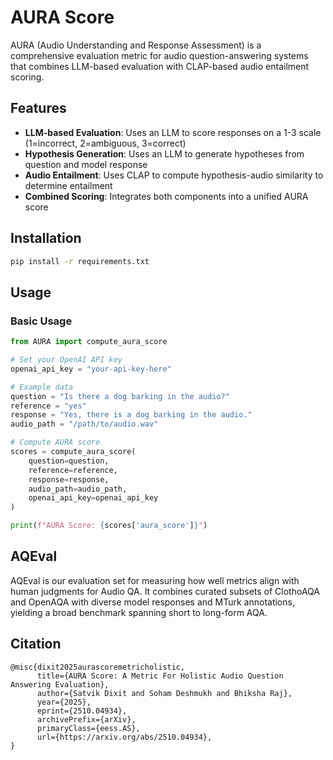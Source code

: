# AURA Score

AURA (Audio Understanding and Response Assessment) is a comprehensive evaluation metric for audio question-answering systems that combines LLM-based evaluation with CLAP-based audio entailment scoring.

## Features

- **LLM-based Evaluation**: Uses an LLM to score responses on a 1-3 scale (1=incorrect, 2=ambiguous, 3=correct)
- **Hypothesis Generation**: Uses an LLM to generate hypotheses from question and model response 
- **Audio Entailment**: Uses CLAP to compute hypothesis-audio similarity to determine entailment
- **Combined Scoring**: Integrates both components into a unified AURA score

## Installation

```bash
pip install -r requirements.txt
```

## Usage

### Basic Usage

```python
from AURA import compute_aura_score

# Set your OpenAI API key
openai_api_key = "your-api-key-here"

# Example data
question = "Is there a dog barking in the audio?"
reference = "yes"
response = "Yes, there is a dog barking in the audio."
audio_path = "/path/to/audio.wav"

# Compute AURA score
scores = compute_aura_score(
    question=question,
    reference=reference,
    response=response,
    audio_path=audio_path,
    openai_api_key=openai_api_key
)

print(f"AURA Score: {scores['aura_score']}")
```

## AQEval

AQEval is our evaluation set for measuring how well metrics align with human judgments for Audio QA. It combines curated subsets of ClothoAQA and OpenAQA with diverse model responses and MTurk annotations, yielding a broad benchmark spanning short to long-form AQA.

## Citation

```
@misc{dixit2025aurascoremetricholistic,
      title={AURA Score: A Metric For Holistic Audio Question Answering Evaluation}, 
      author={Satvik Dixit and Soham Deshmukh and Bhiksha Raj},
      year={2025},
      eprint={2510.04934},
      archivePrefix={arXiv},
      primaryClass={eess.AS},
      url={https://arxiv.org/abs/2510.04934}, 
}
```


